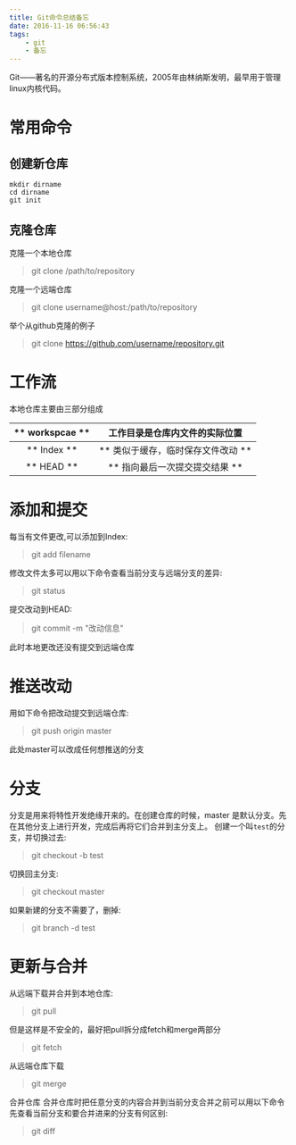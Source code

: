 ```yaml
---
title: Git命令总结备忘
date: 2016-11-16 06:56:43
tags:
	- git
	- 备忘
---
```


Git——著名的开源分布式版本控制系统，2005年由林纳斯发明，最早用于管理linux内核代码。

# 常用命令
## 创建新仓库
```
mkdir dirname
cd dirname
git init
```

<!-- more -->

## 克隆仓库
克隆一个本地仓库
> git clone /path/to/repository

克隆一个远端仓库
> git clone username@host:/path/to/repository

举个从github克隆的例子
> git clone https://github.com/username/repository.git

# 工作流
本地仓库主要由三部分组成

| ** workspcae **  | 工作目录是仓库内文件的实际位置 |
| :-------: | :--------: |
| ** Index  ** | ** 类似于缓存，临时保存文件改动 ** |
| ** HEAD ** | ** 指向最后一次提交提交结果 ** |

# 添加和提交
每当有文件更改,可以添加到Index:
> git add filename

修改文件太多可以用以下命令查看当前分支与远端分支的差异:
> git status

提交改动到HEAD:
> git commit -m "改动信息"

此时本地更改还没有提交到远端仓库

# 推送改动
用如下命令把改动提交到远端仓库:
> git push origin master

此处master可以改成任何想推送的分支

# 分支
分支是用来将特性开发绝缘开来的。在创建仓库的时候，master 是默认分支。先在其他分支上进行开发，完成后再将它们合并到主分支上。
创建一个叫`test`的分支，并切换过去:
> git checkout -b test

切换回主分支:
> git checkout master

如果新建的分支不需要了，删掉:
> git branch -d test

# 更新与合并
从远端下载并合并到本地仓库:
> git pull

但是这样是不安全的，最好把pull拆分成fetch和merge两部分
> git fetch

从远端仓库下载

> git merge <branch>

合并仓库
合并仓库时把任意分支的内容合并到当前分支合并之前可以用以下命令先查看当前分支和要合并进来的分支有何区别:
> git diff <branch>

